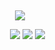 ‎‎ ‎‎‎‎ ‎‎ ‎‎ ‎‎ ‎‎ ‎‎ ‎‎‎‎ ‎‎ ‎‎ ‎‎ ‎‎ ‎‎ ‎‎ ‎‎ ‎‎ ‎‎ ‎‎ ‎‎ ‎‎ ‎‎ ‎‎ ‎‎ ‎‎ ‎‎ ‎‎‎‎ ‎‎ ‎‎ ‎‎ ‎‎ ‎‎ ‎‎ ‎‎ ‎‎ ‎‎ ‎‎ ‎‎ ‎


<p align="center">
<img src="https://github.com/user-attachments/assets/394abe77-24f6-417b-a0de-45ff6caff9cd" />
</p>














‎ ‎ ‎ ‎ ‎ ‎ ‎ ‎ ‎ ‎ ‎ ‎ ‎ ‎ ‎ ‎ ‎ ‎ ‎ ‎ ‎ ‎ ‎ ‎ ‎ ‎ ‎ ‎ ‎ ‎ ‎ ‎ ‎ ‎ ‎ ‎ ‎ ‎  ‎  ‎ ‎ ‎ ‎ ‎ ‎  ‎  ‎  ‎ ‎ ‎ ‎ ‎ ‎ ‎ ‎ ‎ ‎ ‎‎ ‎ ‎‎ [<img src="https://github.com/user-attachments/assets/18a7688d-78cf-4b7d-81d2-419f90994549">](https://rentry.co/yearningtwo) ‎‎ ‎[<img src="https://github.com/user-attachments/assets/22d1f1cf-c224-4d96-9b7b-6e4c3c367817">](https://heartpendant.straw.page) ‎ ‎‎[<img src="https://github.com/user-attachments/assets/5973b477-e2e4-4d15-aeb0-079b2352951a">](https://emari.atabook.org/)








